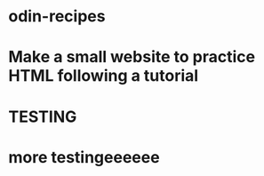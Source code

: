 # odin-recipes
# Make a small website to practice HTML following a tutorial
# TESTING
# more testingeeeeee